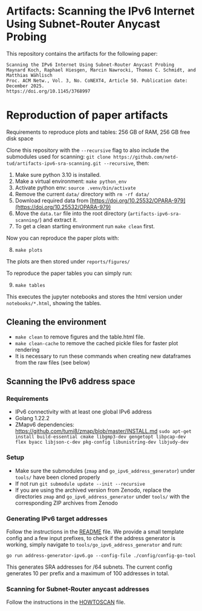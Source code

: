 

Artifacts: Scanning the IPv6 Internet Using Subnet-Router Anycast Probing
===

This repository contains the artifacts for the following paper:
```
Scanning the IPv6 Internet Using Subnet-Router Anycast Probing
Maynard Koch, Raphael Hiesgen, Marcin Nawrocki, Thomas C. Schmidt, and Matthias Wählisch
Proc. ACM Netw., Vol. 3, No. CoNEXT4, Article 50. Publication date: December 2025.
https://doi.org/10.1145/3768997
```

# Reproduction of paper artifacts

Requirements to reproduce plots and tables: 256 GB of RAM, 256 GB free disk space

Clone this repository with the `--recursive` flag to also include the submodules used for scanning: 
`git clone https://github.com/netd-tud/artifacts-ipv6-sra-scanning.git --recursive`, then: 
1. Make sure python 3.10 is installed.
2. Make a virtual environment: `make python_env`
3. Activate python env: `source .venv/bin/activate`
4. Remove the current `data/` directory with `rm -rf data/`
5. Download required data from [https://doi.org/10.25532/OPARA-979](https://doi.org/10.25532/OPARA-979)
6. Move the `data.tar` file into the root directory (`artifacts-ipv6-sra-scanning/`) and extract it.
7. To get a clean starting environment run `make clean` first.

Now you can reproduce the paper plots with: 

8. `make plots`

The plots are then stored under `reports/figures/`

To reproduce the paper tables you can simply run:

9. `make tables`
    
This executes the jupyter notebooks and stores the html version under `notebooks/*.html`, showing the tables.

## Cleaning the environment
- `make clean` to remove figures and the table.html file.
- `make clean-cache` to remove the cached pickle files for faster plot rendering
- It is necessary to run these commands when creating new dataframes from the raw files (see below)

## Scanning the IPv6 address space
### Requirements
- IPv6 connectivity with at least one global IPv6 address
- Golang 1.22.2
- ZMapv6 dependencies: https://github.com/tumi8/zmap/blob/master/INSTALL.md
`sudo apt-get install build-essential cmake libgmp3-dev gengetopt libpcap-dev flex byacc libjson-c-dev pkg-config libunistring-dev libjudy-dev`

### Setup
- Make sure the submodules (`zmap` and `go_ipv6_address_generator`) under `tools/` have been cloned properly
- If not run `git submodule update --init --recursive`
- If you are using the archived version from Zenodo, replace the directories `zmap` and `go_ipv6_address_generator` under `tools/` with the corresponding ZIP archives from Zenodo

### Generating IPv6 target addresses
Follow the instructions in the [README](./tools/go_ipv6_address_generator/README.md) file.
We provide a small template config and a few input prefixes, to check if the address generator is working, simply navigate to `tools/go_ipv6_address_generator` and run:

`go run address-generator-ipv6.go --config-file ./config/config-go-tool`

This generates SRA addresses for /64 subnets. The current config generates 10 per prefix and a maximum of 100 addresses in total.

### Scanning for Subnet-Router anycast addresses
Follow the instructions in the [HOWTOSCAN](./tools/HOWTOSCAN.md) file.

